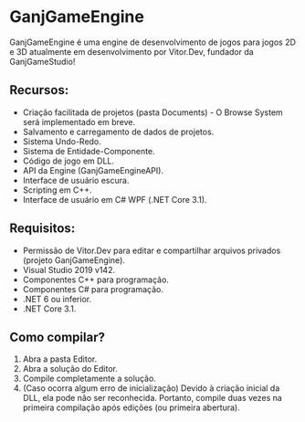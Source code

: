 # GanjGameEngine

GanjGameEngine é uma engine de desenvolvimento de jogos para jogos 2D e 3D atualmente em desenvolvimento por Vitor.Dev, fundador da GanjGameStudio!

## Recursos:
- Criação facilitada de projetos (pasta Documents) - O Browse System será implementado em breve.
- Salvamento e carregamento de dados de projetos.
- Sistema Undo-Redo.
- Sistema de Entidade-Componente.
- Código de jogo em DLL.
- API da Engine (GanjGameEngineAPI).
- Interface de usuário escura.
- Scripting em C++.
- Interface de usuário em C# WPF (.NET Core 3.1).

## Requisitos:
- Permissão de Vitor.Dev para editar e compartilhar arquivos privados (projeto GanjGameEngine).
- Visual Studio 2019 v142.
- Componentes C++ para programação.
- Componentes C# para programação.
- .NET 6 ou inferior.
- .NET Core 3.1.

## Como compilar?

1. Abra a pasta Editor.
2. Abra a solução do Editor.
3. Compile completamente a solução.
4. (Caso ocorra algum erro de inicialização) Devido à criação inicial da DLL, ela pode não ser reconhecida. Portanto, compile duas vezes na primeira compilação após edições (ou primeira abertura).
